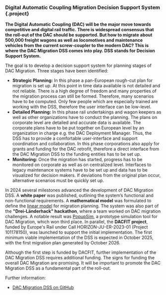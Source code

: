 ### Digital Automatic Coupling Migration Decision Support System {.project}

**The Digital Automatic Coupling (DAC) will be the major move towards competitive and digital rail traffic. There is widespread consensus that the roll-out of the DAC should be supported. But how to migrate about 500,000 freight wagons as well as locomotives and maintenance vehicles from the current screw-coupler to the modern DAC? This is where the DAC Migration DSS comes into play. DSS stands for Decision Support System.**

The goal is to develop a decision support system for planning stages of DAC Migration. Three stages have been identified:

* **Strategic Planning:** In this phase a pan-European rough-cut plan for migration is set up. At this point in time data available is not detailed and not reliable. There is a high degree of freedom and many properties of the migration process can still be formed. Therefore, many scenarios have to be computed. Only few people which are especially trained are working with the DSS, therefore the user interface can be low-level.
* **Detailed Planning:** In this phase rail undertakings and wagon keepers as well as other organizations have to conduct the planning. The plans on corporate level are detailed and accurate data is available. The corporate plans have to be put together on European level by an organization in charge e.g. the DAC Deployment Manager. Thus, the DSS has to provide a comfortable user-interface and support coordination and collaboration. In this phase corporations also apply for grants and funding for the DAC retrofit, therefore a direct interface from the DAC Migration DSS to the funding entities has to be set up.
* **Monitoring:** Once the migration has started, progress has to be monitored on corporate as well as on centralized level. Interfaces to legacy maintenance systems have to be set up and data has to be visualized for decision makers. If deviations from the original plan occur, alternative scenarios must be quickly set up.

In 2024 several milestones advanced the development of DAC Migration DSS. A **white paper** was published, outlining the system’s functional and non-functional requirements. A **mathematical model** was formulated to define the [linear model](https://github.com/OpenRailAssociation/dac-migration-dss/blob/main/doc/DAK_Migration_DSS_Model_V2.0.pdf) for migration planning. The system was also part of the **"Drei-Länderhack" hackathon**, where a team worked on DAC migration challenges. A notable result was [PopupSim](https://openrail-playground.github.io/PopupSim/), a prototype simulation tool for DAC Migration, which won third place. In parallel, the **DACFIT project**, funded by Europe's Rail under Call HORIZON-JU-ER-2023-01 (Project 101178150), was launched to support the initial implementation. The first minimum viable implementation of the DSS is expected in October 2025, with the first migration plan generated by October 2026.

Although the first step is funded by DACFIT, further implementation of the DAC Migration DSS requires additional funding. The signs for funding the overall DAC Migration are promising. It will be
important to promote the DAC Migration DSS as a fundamental part of the roll-out.

Further information:

* [DAC Migration DSS on GitHub](https://github.com/OpenRailAssociation/dac-migration-dss)
